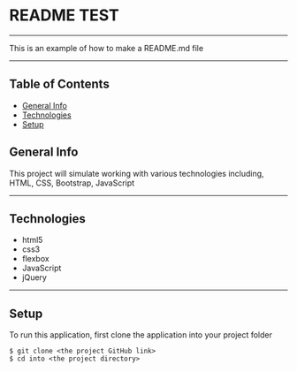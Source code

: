 # README TEST
<hr>
This is an example of how to make a README.md file
<hr>

## Table of Contents
* [General Info](#general-info)
* [Technologies](#technologies)
* [Setup](#setup)

## <div id="general-info">General Info</div>
This project will simulate working with various technologies including, HTML, CSS, Bootstrap, JavaScript
<hr>

## <div id="technologies">Technologies</div>
* html5
* css3
* flexbox
* JavaScript
* jQuery

<hr>

## <div id="setup">Setup</div>
To run this application, first clone the application into your project folder
```
$ git clone <the project GitHub link>
$ cd into <the project directory>
```